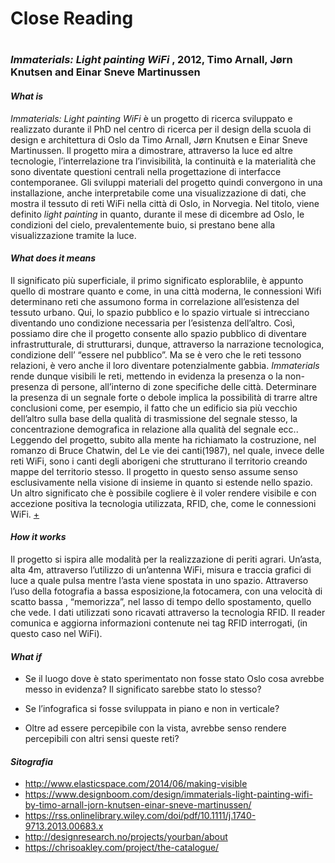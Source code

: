 # Close Reading <h1>

### __*Immaterials: Light painting WiFi*__ , 2012, Timo Arnall, Jørn Knutsen and Einar Sneve Martinussen

#### *What is*

_Immaterials: Light painting WiFi_ è un progetto di ricerca sviluppato e realizzato durante il PhD nel centro di ricerca per il design della scuola di design e architettura di Oslo da  Timo Arnall, Jørn Knutsen e Einar Sneve Martinussen. 
Il progetto mira a dimostrare, attraverso la luce ed altre tecnologie, l’interrelazione tra l’invisibilità, la continuità e la materialità che sono diventate questioni centrali nella progettazione di interfacce contemporanee. Gli sviluppi materiali del progetto quindi convergono in una installazione, anche interpretabile come una visualizzazione di dati, che mostra il tessuto di reti WiFi nella città di Oslo, in Norvegia. Nel titolo, viene definito _light painting_ in quanto, durante il mese di dicembre ad Oslo, le condizioni del cielo, prevalentemente buio, si prestano bene alla visualizzazione tramite la luce. 

#### *What does it means*

Il significato più superficiale, il primo significato esplorablile, è appunto quello di mostrare quanto e come, in una città moderna, le connessioni Wifi determinano reti che assumono forma in correlazione all’esistenza del tessuto urbano. 
Qui, lo spazio pubblico e lo spazio virtuale si intrecciano diventando uno condizione necessaria per l’esistenza dell’altro. Così, possiamo dire che il progetto consente allo spazio pubblico di diventare infrastrutturale, di strutturarsi, dunque, attraverso la narrazione tecnologica, condizione dell’ “essere nel pubblico”. 
Ma se è vero che le reti tessono relazioni, è vero anche il loro diventare potenzialmente gabbia. _Immaterials_ rende dunque visibili le reti, mettendo in evidenza la presenza o la non-presenza di persone, all’interno di zone specifiche delle città. Determinare la presenza di un segnale forte o debole implica la possibilità di trarre altre conclusioni come, per esempio, il fatto che un edificio sia più vecchio dell’altro sulla base della qualità di trasmissione del segnale stesso, la concentrazione demografica in relazione alla qualità del segnale ecc.. 
Leggendo del progetto, subito alla mente ha richiamato la costruzione, nel romanzo di Bruce Chatwin, del Le vie dei canti(1987), nel quale, invece delle reti WiFi, sono i canti degli aborigeni che strutturano il territorio creando mappe del territorio stesso. Il progetto in questo senso assume senso esclusivamente nella visione di insieme in quanto si estende nello spazio. Un altro significato che è possibile cogliere è il voler rendere visibile e con accezione positiva la tecnologia utilizzata, RFID, che, come le connessioni WiFi. [+](https://chrisoakley.com/project/the-catalogue/)

#### *How it works*

Il progetto si ispira alle modalità per la realizzazione di periti agrari. Un’asta, alta 4m, attraverso l’utilizzo di un’antenna WiFi, misura e traccia grafici di luce a quale  pulsa mentre l’asta viene spostata in uno spazio. 
Attraverso l’uso della fotografia a bassa esposizione,la fotocamera, con una velocità di scatto  bassa , “memorizza”, nel lasso di tempo dello spostamento, quello che vede. I dati utilizzati sono ricavati attraverso la tecnologia RFID. Il reader comunica e aggiorna informazioni contenute nei tag RFID interrogati, (in questo caso nel WiFi).


#### *What if*


- Se il luogo dove è stato sperimentato non fosse stato Oslo cosa avrebbe messo in evidenza? Il significato sarebbe stato lo stesso? 

- Se l’infografica si fosse sviluppata in piano e non in verticale?

- Oltre ad essere percepibile con la vista, avrebbe senso rendere percepibili con altri sensi queste reti?



#### *Sitografia*

- http://www.elasticspace.com/2014/06/making-visible
- https://www.designboom.com/design/immaterials-light-painting-wifi-by-timo-arnall-jorn-knutsen-einar-sneve-martinussen/
- https://rss.onlinelibrary.wiley.com/doi/pdf/10.1111/j.1740-9713.2013.00683.x
- http://designresearch.no/projects/yourban/about
- https://chrisoakley.com/project/the-catalogue/
